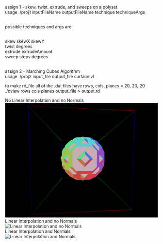 assign 1 - skew, twist, extrude, and sweeps on a polyset<br>
usage ./proj1 inputFileName outputFileName technique techniqueArgs<br><br>

possible techniques and args are<br><br>

skew skewX skewY<br>
twist degrees<br>
extrude extrudeAmount<br>
sweep steps degrees<br><br>

assign 2 - Marching Cubes Algorithm<br>
usage ./proj2 input_file output_file surfacelvl<br>

to make rd_file all of the .dat files have rows, cols, planes = 20, 20, 20<br>
./cview rows cols planes output_file > output.rd<br>

No Linear Interpolation and no Normals<br>
![No Linear Interpolation and no Normals](sphere_no_lerp_no_normals.gif)<br>
Linear Interpolation and no Normals<br>
![Linear Interpolation and no Normals](sphere_lerp_no_normals.gif)<br>
Linear Interpolation and Normals<br>
![Linear Interpolation and Normals](smooth_sphere.gif)<br>
